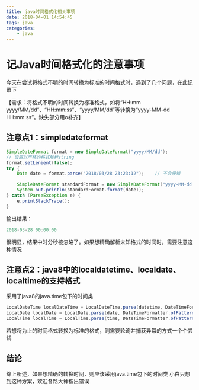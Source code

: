 ```yaml
---
title: java时间格式化相关事项
date: 2018-04-01 14:54:45
tags: java
categories:
	- java
---
```


# 记Java时间格式化的注意事项

今天在尝试将格式不明的时间转换为标准的时间格式时，遇到了几个问题，在此记录下

【需求：将格式不明的时间转换为标准格式，如将“HH:mm yyyy/MM/dd”、“HH:mm:ss”、“yyyy/MM/dd”等转换为“yyyy-MM-dd HH:mm:ss”。缺失部分用o补齐】

## 注意点1：simpledateformat
```java
SimpleDateFormat format = new SimpleDateFormat("yyyy/MM/dd");
// 设置以严格的格式解析string
format.setLenient(false);
try {
    Date date = format.parse("2018/03/28 23:23:12");	// 不会报错

    SimpleDateFormat standardFormat = new SimpleDateFormat("yyyy-MM-dd HH:mm:ss");
    System.out.println(standardFormat.format(date));
} catch (ParseException e) {
    e.printStackTrace();
}
```
输出结果：
```java
2018-03-28 00:00:00
```
很明显，结果中时分秒被忽略了。如果想精确解析未知格式的时间时，需要注意这种情况


## 注意点2：java8中的localdatetime、localdate、localtime的支持格式
采用了java8的java.time包下的时间类
```java
LocalDateTime localDateTime = LocalDateTime.parse(datetime, DateTimeFormatter.ofPattern("yyyy/MM/dd HH:mm:ss"));    // 只支持年月日时分秒都齐全的情况，如2018/03/28 23:23:12
LocalDate localDate = LocalDate.parse(date, DateTimeFormatter.ofPattern("yyyy/MM/dd"));    // 只支持年月日，如2018/03/28
LocalTime localTime = LocalTime.parse(time, DateTimeFormatter.ofPattern("HH:mm:ss"));    // 只支持时分秒，如23:23:12
```
若想将为止的时间格式转换为标准的格式，则需要轮询并捕获异常的方式一个个尝试

## 结论
综上所述，如果想精确的转换时间，则应该采用java.time包下的时间类
小白只想到这种方案，欢迎各路大神指出错误
